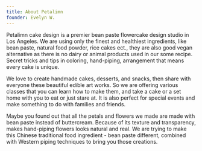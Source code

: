```yaml
---
title: About Petalimn
founder: Evelyn W.
---
```


Petalimn cake design is a premier bean paste flowercake design studio in Los Angeles. We are using only the finest and healthiest ingredients, like bean paste, natural food powder, rice cakes ect., they are also good vegan alternative as there is no dairy or animal products used in our some recipe. Secret tricks and tips in coloring, hand-piping, arrangement that means every cake is unique.

We love to create handmade cakes, desserts, and snacks, then share with everyone these beautiful edible art works. So we are offering various classes that you can learn how to make them, and take a cake or a set home with you to eat or just stare at. It is also perfect for special events and make something to do with families and friends.

Maybe you found out that all the petals and flowers we made are made with bean paste instead of buttercream. Because of its texture and transparency, makes hand-piping flowers looks natural and real. We are trying to make this Chinese traditional food ingredient - bean paste different, combined with Western piping techniques to bring you those creations.